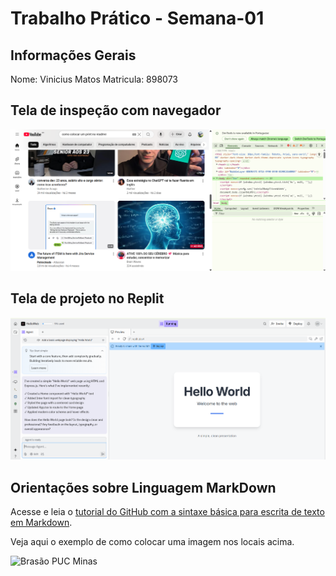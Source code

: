 # Trabalho Prático - Semana-01

## Informações Gerais

Nome: Vinicius Matos 
Matricula: 898073

## Tela de inspeção com navegador

![print ferrmenta desenvolverdor](images/ferramenta.png)

## Tela de projeto no Replit


![print hello world](images/site.png)



## Orientações sobre Linguagem MarkDown

Acesse e leia o [tutorial do GitHub com a sintaxe básica para escrita de texto em Markdown](https://docs.github.com/pt/get-started/writing-on-github/getting-started-with-writing-and-formatting-on-github/basic-writing-and-formatting-syntax).

Veja aqui o exemplo de como colocar uma imagem nos locais acima. 

![Brasão PUC Minas](images/brasao_puc.png)

